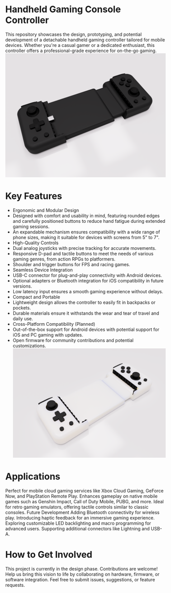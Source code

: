 # Handheld Gaming Console Controller

This repository showcases the design, prototyping, and potential development of a detachable handheld gaming controller tailored for mobile devices. Whether you're a casual gamer or a dedicated enthusiast, this controller offers a professional-grade experience for on-the-go gaming.
![](https://raw.githubusercontent.com/kshitij9292/Handheld_Gaming_Console_Controller/refs/heads/main/3.png)
# Key Features

* Ergonomic and Modular Design
* Designed with comfort and usability in mind, featuring rounded edges and carefully positioned buttons to reduce hand fatigue during extended gaming sessions.
* An expandable mechanism ensures compatibility with a wide range of phone sizes, making it suitable for devices with screens from 5" to 7".
* High-Quality Controls
* Dual analog joysticks with precise tracking for accurate movements.
* Responsive D-pad and tactile buttons to meet the needs of various gaming genres, from action RPGs to platformers.
* Shoulder and trigger buttons for FPS and racing games.
* Seamless Device Integration
* USB-C connector for plug-and-play connectivity with Android devices.
* Optional adapters or Bluetooth integration for iOS compatibility in future versions.
* Low latency input ensures a smooth gaming experience without delays.
* Compact and Portable
* Lightweight design allows the controller to easily fit in backpacks or pockets.
* Durable materials ensure it withstands the wear and tear of travel and daily use.
* Cross-Platform Compatibility (Planned)
* Out-of-the-box support for Android devices with potential support for iOS and PC gaming with updates.
* Open firmware for community contributions and potential customizations.
![](https://raw.githubusercontent.com/kshitij9292/Handheld_Gaming_Console_Controller/refs/heads/main/2.png)
# Applications

 Perfect for mobile cloud gaming services like Xbox Cloud Gaming, GeForce Now, and PlayStation Remote Play.
Enhances gameplay on native mobile games such as Genshin Impact, Call of Duty Mobile, PUBG, and more.
 Ideal for retro gaming emulators, offering tactile controls similar to classic consoles.
 Future Development
 Adding Bluetooth connectivity for wireless play.
 Introducing haptic feedback for an immersive gaming experience.
 Exploring customizable LED backlighting and macro programming for advanced users.
 Supporting additional connectors like Lightning and USB-A.
# How to Get Involved

This project is currently in the design phase. Contributions are welcome! Help us bring this vision to life by collaborating on hardware, firmware, or software integration. Feel free to submit issues, suggestions, or feature requests.
